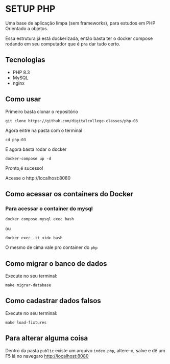 # SETUP PHP

Uma base de aplicação limpa (sem frameworks), para estudos em PHP Orientado a objetos.

Essa estrutura já está dockerizada, então basta ter o docker compose rodando em seu computador que é pra dar tudo certo.

## Tecnologias

- PHP 8.3
- MySQL
- nginx

## Como usar

Primeiro basta clonar o repositório

`git clone https://github.com/digitalcollege-classes/php-03`

Agora entre na pasta com o terminal 

`cd php-03`

E agora basta rodar o docker

`docker-compose up -d`

Pronto,é sucesso!

Acesse o http://localhost:8080

## Como acessar os containers do Docker
### Para acessar o container do mysql
```shell
docker compose mysql exec bash
```

ou

```shell
docker exec -it <id> bash
```

O mesmo de cima vale pro container do `php`

## Como migrar o banco de dados
Execute no seu terminal:
```shell
make migrar-database
```
## Como cadastrar dados falsos
Execute no seu terminal:
```shell
make load-fixtures
```


## Para alterar alguma coisa

Dentro da pasta `public` existe um arquivo `index.php`, altere-o, salve e dê um F5 lá no navegaro <http://localhost:8080>

